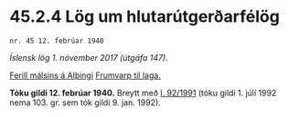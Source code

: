# 45.2.4 Lög um hlutarútgerðarfélög

`nr. 45 12. febrúar 1940`

_Íslensk lög 1. nóvember 2017 (útgáfa 147)._

[Ferill málsins á Alþingi](https://www.althingi.is/thingstorf/thingmalalistar-eftir-thingum/ferill/?ltg=54&mnr=35)
[Frumvarp til laga.](https://www.althingi.is/altext/54/s/pdf/0050.pdf)

**Tóku gildi 12. febrúar 1940.**
Breytt með
[l. 92/1991](https://althingi.is/altext/stjt/1991.092.html) (tóku gildi 1. júlí 1992 nema 103. gr. sem tók gildi 9. jan. 1992).



